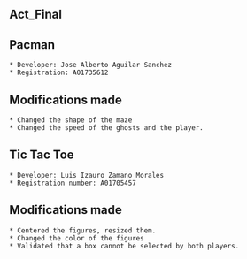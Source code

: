 ## Act_Final

## Pacman 
    * Developer: Jose Alberto Aguilar Sanchez
    * Registration: A01735612

## Modifications made
    * Changed the shape of the maze
    * Changed the speed of the ghosts and the player.

## Tic Tac Toe
    * Developer: Luis Izauro Zamano Morales
    * Registration number: A01705457

## Modifications made
    * Centered the figures, resized them.
    * Changed the color of the figures
    * Validated that a box cannot be selected by both players.